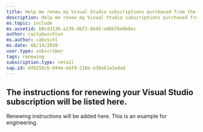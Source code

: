 ```yaml
---
title: Help me renew my Visual Studio subscriptions purchased from the Microsoft store.
description: Help me renew my Visual Studio subscriptions purchased from the Microsoft store.
ms.topic: include
ms.assetid: b0cd3136-a139-4bf1-bb45-e88bfbe9b6ec
author: caitybuschlen
ms.author: cabuschl
ms.date: 08/14/2020
user.type: subscriber
tags: renewing
subscription.type: retail
sap.id: d49256cb-844e-ebfd-210e-a30a61a3adad
---
```


## The instructions for renewing your Visual Studio subscription will be listed here. 

Renewing instructions will be added here. This is an example for engineering.
